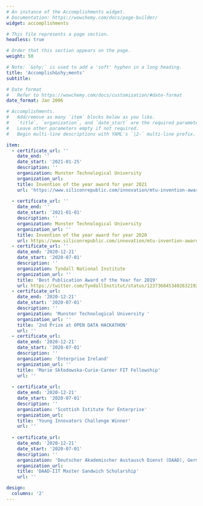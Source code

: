 ```yaml
---
# An instance of the Accomplishments widget.
# Documentation: https://wowchemy.com/docs/page-builder/
widget: accomplishments

# This file represents a page section.
headless: true

# Order that this section appears on the page.
weight: 50

# Note: `&shy;` is used to add a 'soft' hyphen in a long heading.
title: 'Accomplish&shy;ments'
subtitle:

# Date format
#   Refer to https://wowchemy.com/docs/customization/#date-format
date_format: Jan 2006

# Accomplishments.
#   Add/remove as many `item` blocks below as you like.
#   `title`, `organization`, and `date_start` are the required parameters.
#   Leave other parameters empty if not required.
#   Begin multi-line descriptions with YAML's `|2-` multi-line prefix.

item:
  - certificate_url: ''
    date_end: ''
    date_start: '2021-01-25'
    description: ''
    organization: Munster Technological University 
    organization_url: 
    title: Invention of the year award for year 2021
    url: 'https://www.siliconrepublic.com/innovation/mtu-invention-awards-2021-kerry-joanna-tierney-cappa'   
  
  - certificate_url: ''
    date_end: ''
    date_start: '2021-01-01'
    description: ''
    organization: Munster Technological University 
    organization_url: ''
    title: Invention of the year award for year 2020
    url: https://www.siliconrepublic.com/innovation/mtu-invention-awards-2021-kerry-joanna-tierney-cappa
  - certificate_url: ''
    date_end: '2020-12-21'
    date_start: '2020-07-01'
    description: ''
    organization: Tyndall National Institute
    organization_url: ''
    title: 'Best Publication Award of the Year for 2019'
    url: https://twitter.com/TyndallInstitut/status/1237368453402632192
  - certificate_url: 
    date_end: '2020-12-21'
    date_start: '2020-07-01'
    description: ''
    organization: 'Munster Technological University '
    organization_url: ''
    title: '2nd Prize at OPEN DATA HACKATHON'
    url: ''
  - certificate_url: 
    date_end: '2020-12-21'
    date_start: '2020-07-01'
    description: ''
    organization: 'Enterprise Ireland'
    organization_url: ''
    title: 'Marie Skłodowska-Curie-Career FIT Fellowship'
    url: ''
    
  - certificate_url: 
    date_end: '2020-12-21'
    date_start: '2020-07-01'
    description: ''
    organization: 'Scottish Istitute for Enterprise'
    organization_url: 
    title: 'Young Innovators Challenge Winner'
    url: ''
    
  - certificate_url: 
    date_end: '2020-12-21'
    date_start: '2020-07-01'
    description: ''
    organization: 'Deutscher Akademischer Austausch Dienst (DAAD), Germany'
    organization_url: 
    title: 'DAAD-IIT Master Sandwich Scholarship'
    url: ''

design:
  columns: '2'
---
```

